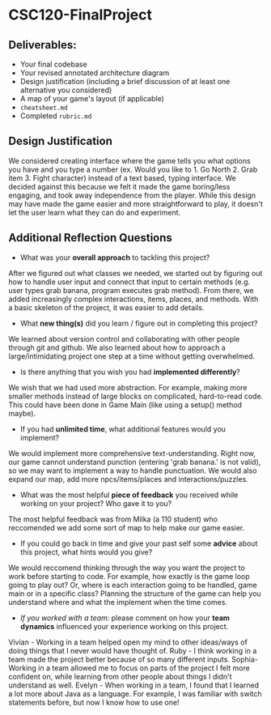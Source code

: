 # CSC120-FinalProject

## Deliverables:
 - Your final codebase
 - Your revised annotated architecture diagram
 - Design justification (including a brief discussion of at least one alternative you considered)
 - A map of your game's layout (if applicable)
 - `cheatsheet.md`
 - Completed `rubric.md`

 ## Design Justification
 We considered creating interface where the game tells you what options you have and you type a number (ex. Would you like to 1. Go North 2. Grab item 3. Fight character) instead of a text based, typing interface. We decided against this because we felt it made the game boring/less engaging, and took away independence from the player. While this design may have made the game easier and more straightforward to play, it doesn't let the user learn what they can do and experiment.
  
## Additional Reflection Questions
 - What was your **overall approach** to tackling this project?

 After we figured out what classes we needed, we started out by figuring out how to handle user input and connect that input to certain methods (e.g. user types grab banana, program executes grab method). From there, we added increasingly complex interactions, items, places, and methods. With a basic skeleton of the project, it was easier to add details.

 - What **new thing(s)** did you learn / figure out in completing this project?

We learned about version control and collaborating with other people through git and github. We also learned about how to approach a large/intimidating project one step at a time without getting overwhelmed.

 - Is there anything that you wish you had **implemented differently**?

We wish that we had used more abstraction. For example, making more smaller methods instead of large blocks on complicated, hard-to-read code. This could have been done in Game Main (like using a setup() method maybe).

 - If you had **unlimited time**, what additional features would you implement?

We would implement more comprehensive text-understanding. Right now, our game cannot understand punction (entering 'grab banana.' is not valid), so we may want to implement a way to handle punctuation. We would also expand our map, add more npcs/items/places and interactions/puzzles.

 - What was the most helpful **piece of feedback** you received while working on your project? Who gave it to you?

The most helpful feedback was from Milka (a 110 student) who reccomended we add some sort of map to help make our game easier. 

 - If you could go back in time and give your past self some **advice** about this project, what hints would you give?

We would reccomend thinking through the way you want the project to work before starting to code. For example, how exactly is the game loop going to play out? Or, where is each interaction going to be handled, game main or in a specific class? Planning the structure of the game can help you understand where and what the implement when the time comes.

 - _If you worked with a team:_ please comment on how your **team dynamics** influenced your experience working on this project.

Vivian - Working in a team helped open my mind to other ideas/ways of doing things that I never would have thought of. 
Ruby - I think working in a team made the project better because of so many different inputs.
Sophia- Working in a team allowed me to focus on parts of the project I felt more confident on, while learning from other people about things I didn't understand as well.
Evelyn - When working in a team, I found that I learned a lot more about Java as a language. For example, I was familiar with switch statements before, but now I know how to use one!